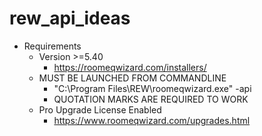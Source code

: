 # rew_api_ideas

- Requirements
  - Version >=5.40
    - https://roomeqwizard.com/installers/
  - MUST BE LAUNCHED FROM COMMANDLINE
    -  "C:\Program Files\REW\roomeqwizard.exe" -api
      -  QUOTATION MARKS ARE REQUIRED TO WORK
  - Pro Upgrade License Enabled
    - https://www.roomeqwizard.com/upgrades.html
